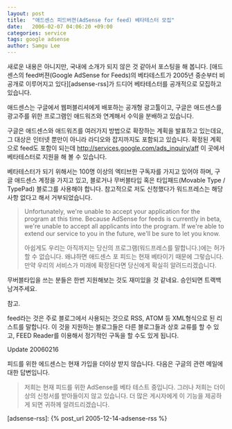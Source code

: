 ```yaml
---
layout: post
title:  "애드센스 피드버젼(AdSense for feed) 베타테스터 모집"
date:   2006-02-07 04:06:20 +09:00
categories: service
tags: google adsense
author: Samgu Lee
---
```

새로운 내용은 아니지만, 국내에 소개가 되지 않은 것 같아서 포스팅을 해 봅니다. [애드센스의 feed버젼(Google AdSense for Feeds)의 베타테스트가 2005년 중순부터 비공개로 이루어지고 있다][adsense-rss]가 드디어 베타테스터를 공개적으로 모집하고 있습니다.

애드센스는 구글에서 웹퍼블리셔에게 배포하는 공개형 광고툴이고, 구글은  애드센스를 광고주를 위한 프로그램인 애드워즈와 연계해서 수익을 분배하고 있습니다.

구글은 애드센스와 애드워즈를 여러가지 방법으로 확장하는 계획을 발표하고 있는데요, 그 대상은 인터넷 뿐만이 아니라 라디오와 잡지까지도 포함되고 있습니다. 확정된 계획으로 feed도 포함이 되는데 http://services.google.com/ads_inquiry/aff 이 곳에서 베타테스터로 지원을 해 볼 수 있습니다.

베타테스터가 되기 위해서는 100명 이상의 엑티브한 구독자를 가지고 있어야 하며, 구글 애드센스 계정을 가지고 있고, 블로거나 무버블타입 혹은 타입패드(Movable Type / TypePad) 블로그를 사용해야 합니다. 참고적으로 저도 신청했다가 워드프레스는 해당사항 없다고 해서 거부되었습니다.

> Unfortunately, we're unable to accept your application for the program at this time. Because AdSense for feeds is currently in beta, we're unable to accept all applicants into the program. If we're able to extend our service to you in the future, we'll be sure to let you know.
> 
> 아쉽게도 우리는 아직까지는 당신의 프로그램(워드프레스를 말합니다.)에는 허가할 수 없습니다. 왜냐하면 애드센스 포 피드는 현재 베타이기 때문에 그렇습니다. 만약 우리의 서비스가 미래에 확장된다면 당신에게 확실히 알려드리겠습니다.

무버블타입을 쓰는 분들은 한번 지원해보는 것도 재미있을 것 같네요. 승인되면 트랙백 남겨주세요.

참고.

feed라는 것은 주로 블로그에서 사용되는 것으로 RSS, ATOM 등 XML형식으로 된 리스트를 말합니다. 이 것을 지원하는 블로그들은 다른 블로그들과 상호 교류를 할 수 있고, FEED Reader를 이용해서 정기적인 구독을 할 수도 있게 됩니다.

Update 20060216

피드를 위한 에드센스는 현재 가입을 더이상 받지 않습니다. 다음은 구글의 관련 메일에 대한 답변입니다.

> 저희는 현재 피드를 위한 AdSense를 베타 테스트 중입니다. 그러나 저희는 더이상의 신청서를 받아들이지 않고 있습니다. 더 많은 게시자에게 이 기능을 제공하게 되면 귀하께 알려드리겠습니다.

[adsense-rss]: {% post_url 2005-12-14-adsense-rss %}